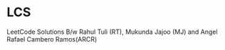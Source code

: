# LCS
LeetCode Solutions B/w Rahul Tuli (RT), Mukunda Jajoo (MJ) and Angel Rafael Cambero Ramos(ARCR)
